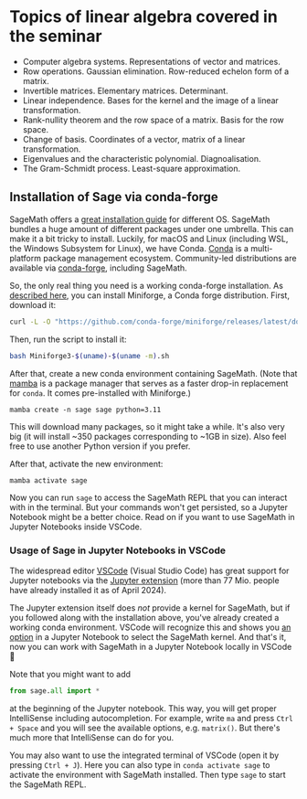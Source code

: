 # Topics of linear algebra covered in the seminar

- Computer algebra systems. Representations of vector and matrices.
- Row operations. Gaussian elimination. Row-reduced echelon form of a matrix.
- Invertible matrices. Elementary matrices. Determinant.
- Linear independence. Bases for the kernel and the image of a linear transformation.
- Rank-nullity theorem and the row space of a matrix. Basis for the row space.
- Change of basis. Coordinates of a vector, matrix of a linear transformation.
- Eigenvalues and the characteristic polynomial. Diagnoalisation.
- The Gram-Schmidt process. Least-square approximation.


## Installation of Sage via conda-forge

SageMath offers a [great installation guide](https://doc.sagemath.org/html/en/installation/) for different OS. SageMath bundles a huge amount of different packages under one umbrella. This can make it a bit tricky to install. Luckily, for macOS and Linux (including WSL, the Windows Subsystem for Linux), we have Conda. [Conda](https://conda.org/) is a multi-platform package management ecosystem. Community-led distributions are available via [conda-forge](https://conda-forge.org/), including SageMath.

So, the only real thing you need is a working conda-forge installation. As [described here](https://doc.sagemath.org/html/en/installation/conda.html), you can install Miniforge, a Conda forge distribution. First, download it:

```bash
curl -L -O "https://github.com/conda-forge/miniforge/releases/latest/download/Miniforge3-$(uname)-$(uname -m).sh"
```

Then, run the script to install it:
```bash
bash Miniforge3-$(uname)-$(uname -m).sh
```

After that, create a new conda environment containing SageMath. (Note that [mamba](https://mamba.readthedocs.io/en/latest/index.html) is a package manager that serves as a faster drop-in replacement for `conda`. It comes pre-installed with Miniforge.)
```
mamba create -n sage sage python=3.11
```

This will download many packages, so it might take a while. It's also very big (it will install ~350 packages corresponding to ~1GB in size). Also feel free to use another Python version if you prefer.

After that, activate the new environment:
```bash
mamba activate sage
```

Now you can run `sage` to access the SageMath REPL that you can interact with in the terminal. But your commands won't get persisted, so a Jupyter Notebook might be a better choice. Read on if you want to use SageMath in Jupyter Notebooks inside VSCode.



### Usage of Sage in Jupyter Notebooks in VSCode

The widespread editor [VSCode](https://code.visualstudio.com/) (Visual Studio Code) has great support for Jupyter notebooks via the [Jupyter extension](https://marketplace.visualstudio.com/items?itemName=ms-toolsai.jupyter) (more than 77 Mio. people have already installed it as of April 2024).

The Jupyter extension itself does _not_ provide a kernel for SageMath, but if you followed along with the installation above, you've already created a working conda environment. VSCode will recognize this and shows you [an option](https://code.visualstudio.com/docs/datascience/jupyter-notebooks#_create-or-open-a-jupyter-notebook) in a Jupyter Notebook to select the SageMath kernel. And that's it, now you can work with SageMath in a Jupyter Notebook locally in VSCode 🎉

Note that you might want to add

```py
from sage.all import *
```

at the beginning of the Jupyter notebook. This way, you will get proper IntelliSense including autocompletion. For example, write `ma` and press `Ctrl + Space` and you will see the available options, e.g. `matrix()`. But there's much more that IntelliSense can do for you.

You may also want to use the integrated terminal of VSCode (open it by pressing `Ctrl + J`). Here you can also type in `conda activate sage` to activate the environment with SageMath installed. Then type `sage` to start the SageMath REPL.
